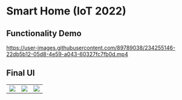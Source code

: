 # Smart Home (IoT 2022)

## Functionality Demo
https://user-images.githubusercontent.com/89789038/234255146-22db5b12-05d8-4e59-a043-60327fc7fb0d.mp4

## Final UI
<table>
  <tr>
    <td><img src="https://user-images.githubusercontent.com/89789038/232574574-5e715d5f-6c52-4207-8bde-8834fb9a1a4c.png"></td>
    <td><img src="https://user-images.githubusercontent.com/89789038/232574596-9c97c57c-5467-40e7-a96c-57b00be8b79a.png"></td>
    <td><img src="https://user-images.githubusercontent.com/89789038/232574619-299f3667-ddb2-4523-964d-2a2f9994bc23.png"></td>
  </tr>
</table>
